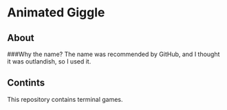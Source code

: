 # Animated Giggle

## About

###Why the name?
The name was recommended by GitHub, and I thought it was outlandish, so I used it.

## Contints
This repository contains terminal games.
